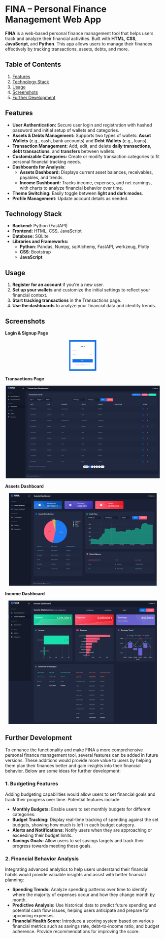# FINA – Personal Finance Management Web App

**FINA** is a web-based personal finance management tool that helps users track and analyze their financial activities. Built with **HTML**, **CSS**, **JavaScript**, and **Python**. This app allows users to manage their finances effectively by tracking transactions, assets, debts, and more.

## Table of Contents
1. [Features](#features)
2. [Technology Stack](#technology-stack)
3. [Usage](#usage)
4. [Screenshots](#screenshots)
5. [Further Development](#further-developement)

## Features

- **User Authentication:** Secure user login and registration with hashed password and initial setup of wallets and categories.
- **Assets & Debts Management:** Supports two types of wallets: **Asset Wallets** (e.g., cash, bank accounts) and **Debt Wallets** (e.g., loans).
- **Transaction Management:** Add, edit, and delete **daily transactions**, **debt transactions**, and **transfers** between wallets.
- **Customizable Categories:** Create or modify transaction categories to fit personal financial tracking needs.
- **Dashboards for Analysis:**
  - **Assets Dashboard:** Displays current asset balances, receivables, payables, and trends.
  - **Income Dashboard:** Tracks income, expenses, and net earnings, with charts to analyze financial behavior over time.
- **Theme Switching:** Easily toggle between **light and dark modes**.
- **Profile Management:** Update account details as needed.

## Technology Stack

- **Backend:** Python (FastAPI)
- **Frontend:** HTML, CSS, JavaScript
- **Database:** SQLite
- **Libraries and Frameworks:** 
    - **Python**: Pandas, Numpy, sqlAlchemy, FastAPI, werkzeug, Plotly
    - **CSS**: Bootstrap
    - **JavaScript**


## Usage

1. **Register for an account** if you're a new user.
2. **Set up your wallets** and customize the initial settings to reflect your financial context.
3. **Start tracking transactions** in the Transactions page.
4. **Use the dashboards** to analyze your financial data and identify trends.

## Screenshots
**Login & Signup Page**
<p align="center"> <img src="static/img/screenshots/login.png" alt="Login Page" style="max-width:30%; max-height: 100px"></p>

**Transactions Page**
<p align="center">
    <img src="static/img/screenshots/transactions.png" alt="Transactions Page" style="max-height: 300px;">
</p>

**Assets Dashboard**
<p align="center">
    <img src="static/img/screenshots/assets_dashboard.png" alt="Assets Dashboard" style="max-height: 300px;">
</p>

**Income Dashboard**
<p align="center">
    <img src="static/img/screenshots/income_dashboard.jpg" alt="Income Dashboard" style="max-height: 400px;">
</p>


## Further Development

To enhance the functionality and make FINA a more comprehensive personal finance management tool, several features can be added in future versions. These additions would provide more value to users by helping them plan their finances better and gain insights into their financial behavior. Below are some ideas for further development:

### 1. Budgeting Features
Adding budgeting capabilities would allow users to set financial goals and track their progress over time. Potential features include:
- **Monthly Budgets:** Enable users to set monthly budgets for different categories.
- **Budget Tracking:** Display real-time tracking of spending against the set budgets, showing how much is left in each budget category.
- **Alerts and Notifications:** Notify users when they are approaching or exceeding their budget limits.
- **Savings Goals:** Allow users to set savings targets and track their progress towards meeting these goals.

### 2. Financial Behavior Analysis
Integrating advanced analytics to help users understand their financial habits would provide valuable insights and assist with better financial planning:
- **Spending Trends:** Analyze spending patterns over time to identify where the majority of expenses occur and how they change month by month.
- **Predictive Analysis:** Use historical data to predict future spending and potential cash flow issues, helping users anticipate and prepare for upcoming expenses.
- **Financial Health Score:** Introduce a scoring system based on various financial metrics such as savings rate, debt-to-income ratio, and budget adherence. Provide recommendations for improving the score.
